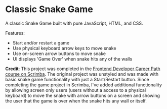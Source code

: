 # Classic Snake Game

A classic Snake Game built with pure JavaScript, HTML, and CSS.

Features:

-   Start and/or restart a game
-   Use physical keyboard arrow keys to move snake
-   Use on-screen arrow buttons to move snake
-   UI displays 'Game Over' when snake hits any of the walls

**Credit**: This project was completed in the [Frontend Developer Career Path course on Scrimba](https://scrimba.com/learn/frontend). The original project was unstyled and was made with basic snake game functionality with just a Start/Restart button. Since completing the game project in Scrimba, I've added additional functionality by allowing screen only users (users without a access to a physical keyboard) to move the snake with arrow buttons on a screen and showing the user that the game is over when the snake hits any wall or itself.
